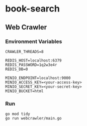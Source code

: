 # book-search

## Web Crawler

### Environment Variables
```
CRAWLER_THREADS=8

REDIS_HOST=localhost:6379
REDIS_PASSWORD=1q2w3e4r
REDIS_DB=0

MINIO_ENDPOINT=localhost:9000
MINIO_ACCESS_KEY=<your-access-key>
MINIO_SECRET_KEY=<your-secret-key>
MINIO_BUCKET=html
```

### Run
```
go mod tidy
go run webcrawler/main.go
```

